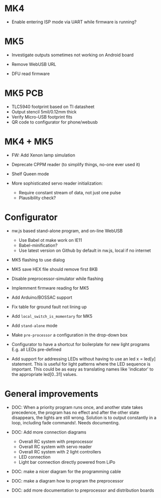 # MK4

* Enable entering ISP mode via UART while firmware is running?

# MK5

* Investigate outputs sometimes not working on Android board

* Remove WebUSB URL

* DFU read firmware


# MK5 PCB

* TLC5940 footprint based on TI datasheet
* Output stencil 5mil/0.12mm thick
* Verify Micro-USB footprint fits
* QR code to configurator for phone/webusb


# MK4 + MK5

* FW: Add Xenon lamp simulation

* Deprecate CPPM reader (to simplify things, no-one ever used it)

* Shelf Queen mode

* More sophisticated servo reader initialization:
  * Require constant stream of data, not just one pulse
  * Plausibility check?


# Configurator

* nw.js based stand-alone program, and on-line WebUSB
  * Use Babel ot make work on IE11
  * Babel-minification?
  * Use latest version on Github by default in nw.js, local if no internet

* MK5 flashing to use dialog

* MK5 save HEX file should remove first 8KB

* Disable preprocessor-simulator while flashing

* Implemment firmware reading for MK5

* Add Arduino/BOSSAC support


* Fix table for ground fault not lining up

* Add `local_switch_is_momentary` for MK5

* Add `stand-alone` mode

* Make `pre-processor` a configuration in the drop-down box

* Configurator to have a shortcut for boilerplate for new light programs
    E.g. all LEDs pre-defined

* Add support for addressing LEDs without having to use an
    led x = led[y] statement. This is useful for light patterns where the
    LED sequence is important. This could be as easy as translating names like
    'indicator' to the appropriate led[0..31] values.


# General improvements

* DOC: When a priority program runs once, and another state takes precedence,
  the program has no effect and after the other state disappears, the lights
  are still wrong. Solution is to output constantly in a loop,
  including fade commands!.
  Needs documenting.

* DOC: Add more connection diagrams
    - Overall RC system with preprocessor
    - Overall RC system with servo reader
    - Overall RC system with 2 light controllers
    - LED connection
    - Light bar connection directly powered from LiPo

* DOC: make a nicer diagram for the programming cable

* DOC: make a diagram how to program the preprocessor

* DOC: add more documentation to preprocessor and distribution boards